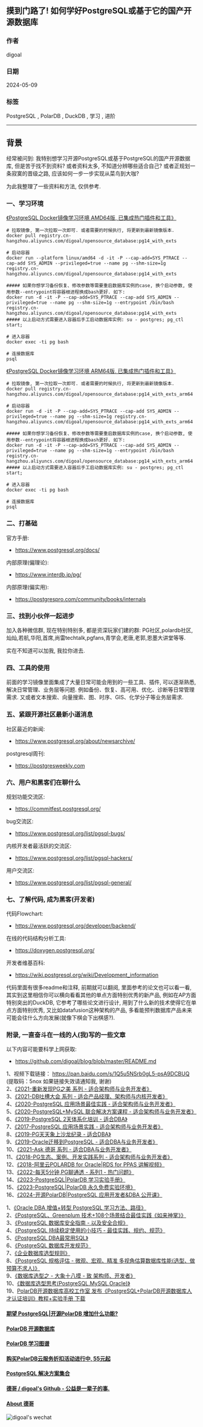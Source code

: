 ## 摸到门路了! 如何学好PostgreSQL或基于它的国产开源数据库    
                    
### 作者                    
digoal                    
                    
### 日期                    
2024-05-09                    
                    
### 标签                    
PostgreSQL , PolarDB , DuckDB , 学习 , 进阶   
                    
----                    
                    
## 背景      
经常被问到: 我特别想学习开源PostgreSQL或基于PostgreSQL的国产开源数据库, 但是苦于找不到资料? 或者资料太多, 不知道分辨哪些适合自己? 或者正规划一条寂寞的晋级之路, 应该如何一步一步实现从菜鸟到大咖?   
  
为此我整理了一些资料和方法, 仅供参考.    
  
### 一、学习环境  
  
[《PostgreSQL Docker镜像学习环境 AMD64版, 已集成热门插件和工具》](../202307/20230710_03.md)      
```  
# 拉取镜像, 第一次拉取一次即可. 或者需要的时候执行, 将更新到最新镜像版本.    
docker pull registry.cn-hangzhou.aliyuncs.com/digoal/opensource_database:pg14_with_exts    
    
# 启动容器    
docker run --platform linux/amd64 -d -it -P --cap-add=SYS_PTRACE --cap-add SYS_ADMIN --privileged=true --name pg --shm-size=1g registry.cn-hangzhou.aliyuncs.com/digoal/opensource_database:pg14_with_exts  
  
##### 如果你想学习备份恢复、修改参数等需要重启数据库实例的case, 换个启动参数, 使用参数--entrypoint将容器根进程换成bash更好. 如下:   
docker run -d -it -P --cap-add=SYS_PTRACE --cap-add SYS_ADMIN --privileged=true --name pg --shm-size=1g --entrypoint /bin/bash registry.cn-hangzhou.aliyuncs.com/digoal/opensource_database:pg14_with_exts  
##### 以上启动方式需要进入容器后手工启动数据库实例: su - postgres; pg_ctl start;    
    
# 进入容器    
docker exec -ti pg bash    
    
# 连接数据库    
psql    
```  
  
[《PostgreSQL Docker镜像学习环境 ARM64版, 已集成热门插件和工具》](../202308/20230814_02.md)       
```  
# 拉取镜像, 第一次拉取一次即可. 或者需要的时候执行, 将更新到最新镜像版本.    
docker pull registry.cn-hangzhou.aliyuncs.com/digoal/opensource_database:pg14_with_exts_arm64    
    
# 启动容器    
docker run -d -it -P --cap-add=SYS_PTRACE --cap-add SYS_ADMIN --privileged=true --name pg --shm-size=1g registry.cn-hangzhou.aliyuncs.com/digoal/opensource_database:pg14_with_exts_arm64  
  
##### 如果你想学习备份恢复、修改参数等需要重启数据库实例的case, 换个启动参数, 使用参数--entrypoint将容器根进程换成bash更好. 如下:   
docker run -d -it -P --cap-add=SYS_PTRACE --cap-add SYS_ADMIN --privileged=true --name pg --shm-size=1g --entrypoint /bin/bash registry.cn-hangzhou.aliyuncs.com/digoal/opensource_database:pg14_with_exts_arm64    
##### 以上启动方式需要进入容器后手工启动数据库实例: su - postgres; pg_ctl start;    
    
# 进入容器    
docker exec -ti pg bash    
    
# 连接数据库    
psql    
```  
  
### 二、打基础  
官方手册:   
- https://www.postgresql.org/docs/  
  
内部原理(偏理论):   
- https://www.interdb.jp/pg/  
  
内部原理(偏实用):   
- https://postgrespro.com/community/books/internals  
  
### 三、找到小伙伴一起进步  
  
加入各种微信群, 现在特别特别多, 都是资深玩家们建的群: PG社区,polardb社区,灿灿,若航,华阳,首席,尚雷techtalk,pgfans,青学会,老唐,老郭,恩墨大讲堂等等.    
  
实在不知道可以加我, 我拉你进去.    
  
### 四、工具的使用  
前面的学习镜像里面集成了大量日常可能会用到的一些工具、插件, 可以逐渐熟悉, 解决日常管理、业务层等问题.  例如备份、恢复、高可用、优化、诊断等日常管理需求. 又或者文本搜索、向量搜索、图、时序、GIS、化学分子等业务层需求.       
  
### 五、紧跟开源社区最新小道消息   
  
社区最近的新闻:  
- https://www.postgresql.org/about/newsarchive/  
  
postgresql周刊:  
- https://postgresweekly.com  
  
### 六、用户和黑客们在聊什么  
  
规划功能交流区:  
- https://commitfest.postgresql.org/  
  
bug交流区:  
- https://www.postgresql.org/list/pgsql-bugs/  
  
内核开发者最活跃的交流区:  
- https://www.postgresql.org/list/pgsql-hackers/  
  
用户交流区:  
- https://www.postgresql.org/list/pgsql-general/  
  
### 七、了解代码, 成为黑客(开发者)  
代码Flowchart:   
- https://www.postgresql.org/developer/backend/  
  
在线的代码结构分析工具:   
- https://doxygen.postgresql.org/  
  
开发者维基百科:   
- https://wiki.postgresql.org/wiki/Development_information  
  
代码里面有很多readme和注释, 前期就可以翻阅, 里面参考的论文也可以看一看, 其实到这里相信你可以横向看看其他的单点方面特别优秀的新产品, 例如在AP方面特别突出的DuckDB, 它参考了哪些论文进行设计, 用到了什么新的技术使得它在单点方面特别优秀, 又比如datafusion这种架构的产品, 多看能预判数据库产品未来可能会往什么方向发展(就像下棋会下出棋感?).   
  
  
### 附录, 一直奋斗在一线的人(我)写的一些文章    
以下内容可能要科学上网获取:   
- https://github.com/digoal/blog/blob/master/README.md  
  
1、视频下载链接： https://pan.baidu.com/s/1Q5u5NSrb0gL5-psA9DCBUQ   (提取码：5nox   如果链接失效请通知我, 谢谢)     
2、[《2021-重新发现PG之美 系列 - 适合架构师与业务开发者》](../202105/20210526_02.md)    
3、[《2021-DB吐槽大会 系列 - 适合产品经理、架构师与内核开发者》](../202108/20210823_05.md)    
4、[《2020-PostgreSQL 应用场景最佳实践 - 适合架构师与业务开发者》](../202009/20200903_02.md)    
5、[《2020-PostgreSQL+MySQL 联合解决方案课程 - 适合架构师与业务开发者》](../202001/20200118_02.md)    
6、[《2019-PostgreSQL 2天体系化培训 - 适合DBA》](../201901/20190105_01.md)    
7、[《2017-PostgreSQL 应用场景实践 - 适合架构师与业务开发者》](../201805/20180524_02.md)    
8、[《2019-PG天天象上沙龙纪录 - 适合DBA》](../201801/20180121_01.md)    
9、[《2019-Oracle迁移到PostgreSQL - 适合DBA与业务开发者》](../201906/20190615_03.md)      
10、[《2021-Ask 德哥 系列 - 适合DBA与业务开发者》](../202109/20210928_01.md)      
11、[《2018-PG生态、案例、开发实践系列 - 适合架构师与业务开发者》](https://edu.aliyun.com/course/836/lesson/list)    
12、[《2018-阿里云POLARDB for Oracle|RDS for PPAS 讲解视频》](https://yq.aliyun.com/live/582)    
13、[《2022-每天5分钟,PG聊通透 - 系列1 - 热门问题》](../202112/20211209_02.md)     
14、[《2023-PostgreSQL|PolarDB 学习实验手册》](../202308/20230822_02.md)       
15、[《2023-PostgreSQL|PolarDB 永久免费实验环境》](https://developer.aliyun.com/adc/scenario/f55dbfac77c0467a9d3cd95ff6697a31)       
16、[《2024-开源PolarDB|PostgreSQL 应用开发者&DBA 公开课》](../202310/20231030_02.md)       
   
    
1、[《Oracle DBA 增值+转型 PostgreSQL 学习方法、路径》](../201804/20180425_01.md)     
2、[《PostgreSQL、Greenplum 技术+108个场景结合最佳实践《如来神掌》》](../201706/20170601_02.md)      
3、[《PostgreSQL 数据库安全指南 - 以及安全合规》](../201506/20150601_01.md)      
4、[《PostgreSQL 持续稳定使用的小技巧 - 最佳实践、规约、规范》](../201902/20190219_02.md)      
5、[《PostgreSQL DBA最常用SQL》](../202005/20200509_02.md)      
6、[《PostgreSQL 数据库开发规范》](../201609/20160926_01.md)      
7、[《企业数据库选型规则》](../197001/20190214_01.md)      
8、[《PostgreSQL 规格评估 - 微观、宏观、精准 多视角估算数据库性能(选型、做预算不求人)》](../201709/20170921_01.md)      
9、[《数据库选型之 - 大象十八摸 - 致 架构师、开发者》](../201702/20170209_01.md)      
10、[《数据库选型思考(PostgreSQL,MySQL,Oracle)》](../201702/20170208_03.md)      
19、[PolarDB开源数据库高校工作室 发布《PostgreSQL+PolarDB开源数据库人才认证培训》教程+实验手册 下载](../202306/20230616_03.md)    
    
  
  
#### [期望 PostgreSQL|开源PolarDB 增加什么功能?](https://github.com/digoal/blog/issues/76 "269ac3d1c492e938c0191101c7238216")
  
  
#### [PolarDB 开源数据库](https://openpolardb.com/home "57258f76c37864c6e6d23383d05714ea")
  
  
#### [PolarDB 学习图谱](https://www.aliyun.com/database/openpolardb/activity "8642f60e04ed0c814bf9cb9677976bd4")
  
  
#### [购买PolarDB云服务折扣活动进行中, 55元起](https://www.aliyun.com/activity/new/polardb-yunparter?userCode=bsb3t4al "e0495c413bedacabb75ff1e880be465a")
  
  
#### [PostgreSQL 解决方案集合](../201706/20170601_02.md "40cff096e9ed7122c512b35d8561d9c8")
  
  
#### [德哥 / digoal's Github - 公益是一辈子的事.](https://github.com/digoal/blog/blob/master/README.md "22709685feb7cab07d30f30387f0a9ae")
  
  
#### [About 德哥](https://github.com/digoal/blog/blob/master/me/readme.md "a37735981e7704886ffd590565582dd0")
  
  
![digoal's wechat](../pic/digoal_weixin.jpg "f7ad92eeba24523fd47a6e1a0e691b59")
  
